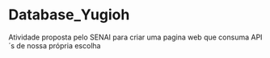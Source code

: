 # Database_Yugioh
Atividade proposta pelo SENAI para criar uma pagina web que consuma API´s de nossa própria escolha
